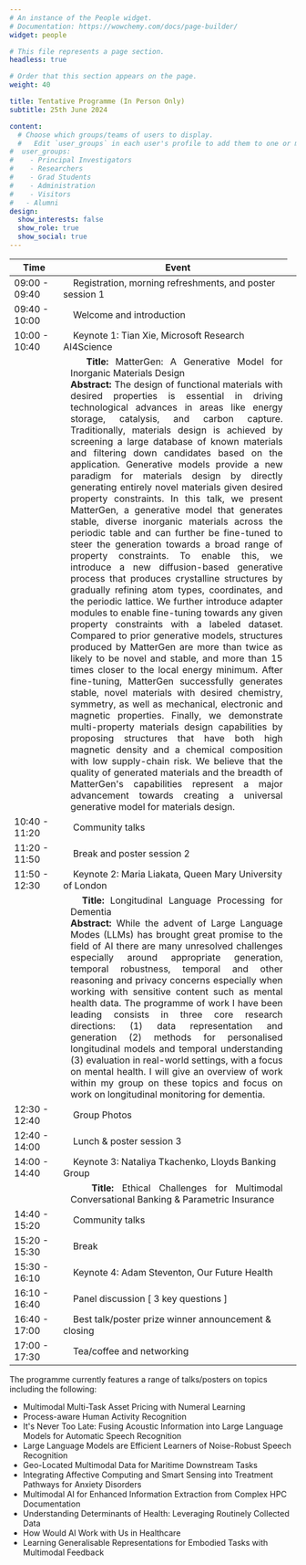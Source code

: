 ```yaml
---
# An instance of the People widget.
# Documentation: https://wowchemy.com/docs/page-builder/
widget: people

# This file represents a page section.
headless: true

# Order that this section appears on the page.
weight: 40

title: Tentative Programme (In Person Only)
subtitle: 25th June 2024

content:
  # Choose which groups/teams of users to display.
  #   Edit `user_groups` in each user's profile to add them to one or more of these groups.
#  user_groups:
#    - Principal Investigators
#    - Researchers
#    - Grad Students
#    - Administration
#    - Visitors
#   - Alumni
design:
  show_interests: false
  show_role: true
  show_social: true
---
```


<center>

| Time                                                                                                                                                                                                                                                                                                                                                                                                                                                                                                                                                                                                                                                                                                                                                                                                                                                                                                                                                                                                                                                                                                                                                                                                                                                                                                                                                                                                                                                                                                                                                                                                                                                                                                                                                                                                                                                                                                                                                                                                                                       | &nbsp;&nbsp;&nbsp;&nbsp;Event                                                     |
|--------------------------------------------------------------------------------------------------------------------------------------------------------------------------------------------------------------------------------------------------------------------------------------------------------------------------------------------------------------------------------------------------------------------------------------------------------------------------------------------------------------------------------------------------------------------------------------------------------------------------------------------------------------------------------------------------------------------------------------------------------------------------------------------------------------------------------------------------------------------------------------------------------------------------------------------------------------------------------------------------------------------------------------------------------------------------------------------------------------------------------------------------------------------------------------------------------------------------------------------------------------------------------------------------------------------------------------------------------------------------------------------------------------------------------------------------------------------------------------------------------------------------------------------------------------------------------------------------------------------------------------------------------------------------------------------------------------------------------------------------------------------------------------------------------------------------------------------------------------------------------------------------------------------------------------------------------------------------------------------------------------------------------------------|-----------------------------------------------------------------------------------|
| 09:00 - 09:40                                                                                                                                                                                                                                                                                                                                                                                                                                                                                                                                                                                                                                                                                                                                                                                                                                                                                                                                                                                                                                                                                                                                                                                                                                                                                                                                                                                                                                                                                                                                                                                                                                                                                                                                                                                                                                                                                                                                                                                                                              | &nbsp;&nbsp;&nbsp;&nbsp;Registration, morning refreshments, and poster session 1  |
| 09:40 - 10:00                                                                                                                                                                                                                                                                                                                                                                                                                                                                                                                                                                                                                                                                                                                                                                                                                                                                                                                                                                                                                                                                                                                                                                                                                                                                                                                                                                                                                                                                                                                                                                                                                                                                                                                                                                                                                                                                                                                                                                                                                              | &nbsp;&nbsp;&nbsp;&nbsp;Welcome and introduction                                  |
| 10:00 - 10:40                                                                                                                                                                                                                                                                                                                                                                                                                                                                                                                                                                                                                                                                                                                                                                                                                                                                                                                                                                                                                                                                                                                                                                                                                                                                                                                                                                                                                                                                                                                                                                                                                                                                                                                                                                                                                                                                                                                                                                                                                              | &nbsp;&nbsp;&nbsp;&nbsp;Keynote 1: Tian Xie, Microsoft Research AI4Science        |
| <td style="word-wrap: break-word; max-width:800px; text-align: justify; padding-left: 1.3em; text-indent: -1.3em;"> &nbsp;&nbsp;&nbsp;&nbsp;**Title:** MatterGen: A Generative Model for Inorganic Materials Design<br/>**Abstract:**  The design of functional materials with desired properties is essential in driving technological advances in areas like energy storage, catalysis, and carbon capture. Traditionally, materials design is achieved by screening a large database of known materials and filtering down candidates based on the application. Generative models provide a new paradigm for materials design by directly generating entirely novel materials given desired property constraints. In this talk, we present MatterGen, a generative model that generates stable, diverse inorganic materials across the periodic table and can further be fine-tuned to steer the generation towards a broad range of property constraints. To enable this, we introduce a new diffusion-based generative process that produces crystalline structures by gradually refining atom types, coordinates, and the periodic lattice. We further introduce adapter modules to enable fine-tuning towards any given property constraints with a labeled dataset. Compared to prior generative models, structures produced by MatterGen are more than twice as likely to be novel and stable, and more than 15 times closer to the local energy minimum. After fine-tuning, MatterGen successfully generates stable, novel materials with desired chemistry, symmetry, as well as mechanical, electronic and magnetic properties. Finally, we demonstrate multi-property materials design capabilities by proposing structures that have both high magnetic density and a chemical composition with low supply-chain risk. We believe that the quality of generated materials and the breadth of MatterGen's capabilities represent a major advancement towards creating a universal generative model for materials design.</td> | 
| 10:40 - 11:20                                                                                                                                                                                                                                                                                                                                                                                                                                                                                                                                                                                                                                                                                                                                                                                                                                                                                                                                                                                                                                                                                                                                                                                                                                                                                                                                                                                                                                                                                                                                                                                                                                                                                                                                                                                                                                                                                                                                                                                                                              | &nbsp;&nbsp;&nbsp;&nbsp;Community talks                                           |
| 11:20 - 11:50                                                                                                                                                                                                                                                                                                                                                                                                                                                                                                                                                                                                                                                                                                                                                                                                                                                                                                                                                                                                                                                                                                                                                                                                                                                                                                                                                                                                                                                                                                                                                                                                                                                                                                                                                                                                                                                                                                                                                                                                                              | &nbsp;&nbsp;&nbsp;&nbsp;Break and poster session 2                                |
| 11:50 - 12:30                                                                                                                                                                                                                                                                                                                                                                                                                                                                                                                                                                                                                                                                                                                                                                                                                                                                                                                                                                                                                                                                                                                                                                                                                                                                                                                                                                                                                                                                                                                                                                                                                                                                                                                                                                                                                                                                                                                                                                                                                              | &nbsp;&nbsp;&nbsp;&nbsp;Keynote 2: Maria Liakata, Queen Mary University of London |
| <td style="word-wrap: break-word; max-width:800px; text-align: justify; padding-left: 1.3em; text-indent: -1.3em;"> &nbsp;&nbsp;&nbsp;&nbsp;**Title:** Longitudinal Language Processing for Dementia<br/>**Abstract:**  While the advent of Large Language Modes (LLMs) has brought great promise to the field of AI there are many unresolved challenges especially around appropriate generation, temporal robustness, temporal and other reasoning and privacy concerns especially when working with sensitive content such as mental health data. The programme of work I have been leading consists in three core research directions: (1) data representation and generation (2) methods for personalised longitudinal models and temporal understanding (3) evaluation in real-world settings, with a focus on mental health. I will give an overview of work within my group on these topics and focus on work on longitudinal monitoring for dementia.</td>                                                                                                                                                                                                                                                                                                                                                                                                                                                                                                                                                                                                                                                                                                                                                                                                                                                                                                                                                                                                                                                                                                                                                                                                                                                                                                                                                                                                                                                                                                                                                                                                                                                                                                                                                                                                              |
| 12:30 - 12:40                                                                                                                                                                                                                                                                                                                                                                                                                                                                                                                                                                                                                                                                                                                                                                                                                                                                                                                                                                                                                                                                                                                                                                                                                                                                                                                                                                                                                                                                                                                                                                                                                                                                                                                                                                                                                                                                                                                                                                                                                              | &nbsp;&nbsp;&nbsp;&nbsp;Group Photos                                              |
| 12:40 - 14:00                                                                                                                                                                                                                                                                                                                                                                                                                                                                                                                                                                                                                                                                                                                                                                                                                                                                                                                                                                                                                                                                                                                                                                                                                                                                                                                                                                                                                                                                                                                                                                                                                                                                                                                                                                                                                                                                                                                                                                                                                              | &nbsp;&nbsp;&nbsp;&nbsp;Lunch & poster session 3                                  |
| 14:00 - 14:40                                                                                                                                                                                                                                                                                                                                                                                                                                                                                                                                                                                                                                                                                                                                                                                                                                                                                                                                                                                                                                                                                                                                                                                                                                                                                                                                                                                                                                                                                                                                                                                                                                                                                                                                                                                                                                                                                                                                                                                                                              | &nbsp;&nbsp;&nbsp;&nbsp;Keynote 3: Nataliya Tkachenko, Lloyds Banking Group       |
| <td style="word-wrap: break-word; max-width:800px; text-align: justify; padding-left: 1.3em; text-indent: -1.3em;"> &nbsp;&nbsp;&nbsp;&nbsp;**Title:** Ethical Challenges for Multimodal Conversational Banking & Parametric Insurance</td>                                                                                                                                                                                                                                                                                                                                                                                                                                                                                                                                                                                                                                                                                                                                                                                                                                                                                                                                                                                                                                                                                                                                                                                                                                                                                                                                                                                                                                                                                                                                                                                                                                                                                                                                                                                               |
| 14:40 - 15:20                                                                                                                                                                                                                                                                                                                                                                                                                                                                                                                                                                                                                                                                                                                                                                                                                                                                                                                                                                                                                                                                                                                                                                                                                                                                                                                                                                                                                                                                                                                                                                                                                                                                                                                                                                                                                                                                                                                                                                                                                              | &nbsp;&nbsp;&nbsp;&nbsp;Community talks                                           |
| 15:20 - 15:30                                                                                                                                                                                                                                                                                                                                                                                                                                                                                                                                                                                                                                                                                                                                                                                                                                                                                                                                                                                                                                                                                                                                                                                                                                                                                                                                                                                                                                                                                                                                                                                                                                                                                                                                                                                                                                                                                                                                                                                                                              | &nbsp;&nbsp;&nbsp;&nbsp;Break                                                     |
| 15:30 - 16:10                                                                                                                                                                                                                                                                                                                                                                                                                                                                                                                                                                                                                                                                                                                                                                                                                                                                                                                                                                                                                                                                                                                                                                                                                                                                                                                                                                                                                                                                                                                                                                                                                                                                                                                                                                                                                                                                                                                                                                                                                              | &nbsp;&nbsp;&nbsp;&nbsp;Keynote 4: Adam Steventon, Our Future Health              |
| 16:10 - 16:40                                                                                                                                                                                                                                                                                                                                                                                                                                                                                                                                                                                                                                                                                                                                                                                                                                                                                                                                                                                                                                                                                                                                                                                                                                                                                                                                                                                                                                                                                                                                                                                                                                                                                                                                                                                                                                                                                                                                                                                                                              | &nbsp;&nbsp;&nbsp;&nbsp;Panel discussion [ 3 key questions ]                      |
| 16:40 - 17:00                                                                                                                                                                                                                                                                                                                                                                                                                                                                                                                                                                                                                                                                                                                                                                                                                                                                                                                                                                                                                                                                                                                                                                                                                                                                                                                                                                                                                                                                                                                                                                                                                                                                                                                                                                                                                                                                                                                                                                                                                              | &nbsp;&nbsp;&nbsp;&nbsp;Best talk/poster prize winner announcement & closing      |
| 17:00 - 17:30                                                                                                                                                                                                                                                                                                                                                                                                                                                                                                                                                                                                                                                                                                                                                                                                                                                                                                                                                                                                                                                                                                                                                                                                                                                                                                                                                                                                                                                                                                                                                                                                                                                                                                                                                                                                                                                                                                                                                                                                                              | &nbsp;&nbsp;&nbsp;&nbsp;Tea/coffee and networking                                 |

</center>




<div style="text-align: left;">

The programme currently features a range of talks/posters on topics including the following:

- Multimodal Multi-Task Asset Pricing with Numeral Learning
- Process-aware Human Activity Recognition
- It's Never Too Late: Fusing Acoustic Information into Large Language Models for Automatic Speech Recognition
- Large Language Models are Efficient Learners of Noise-Robust Speech Recognition
- Geo-Located Multimodal Data for Maritime Downstream Tasks
- Integrating Affective Computing and Smart Sensing into Treatment Pathways for Anxiety Disorders
- Multimodal AI for Enhanced Information Extraction from Complex HPC Documentation
- Understanding Determinants of Health: Leveraging Routinely Collected Data
- How Would AI Work with Us in Healthcare
- Learning Generalisable Representations for Embodied Tasks with Multimodal Feedback

</div>
